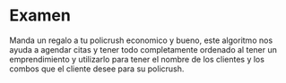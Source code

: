 # Examen
Manda un regalo a tu policrush economico y bueno, este algoritmo nos ayuda a agendar citas y tener todo completamente ordenado al tener un emprendimiento y utilizarlo para tener el nombre de los clientes y los combos que el cliente desee para su policrush.


